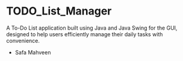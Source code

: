 # TODO_List_Manager
A To-Do List application built using Java and Java Swing for the GUI, designed to help users efficiently manage their daily tasks with convenience.
- Safa Mahveen
